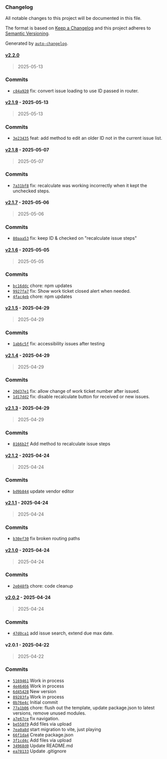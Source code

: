### Changelog

All notable changes to this project will be documented in this file.

The format is based on [Keep a Changelog](https://keepachangelog.com/en/1.0.0/)
and this project adheres to [Semantic Versioning](https://semver.org/spec/v2.0.0.html).

Generated by [`auto-changelog`](https://github.com/CookPete/auto-changelog).

#### [v2.2.0](https://github.com/ChumsInc/contract-labor/compare/v2.1.9...v2.2.0)

> 2025-05-13




### Commits

- [`c84a920`](https://github.com/ChumsInc/contract-labor/commit/c84a920e317459d8f2a4e62d8c6c28bb2a8a2f2d)  fix: convert issue loading to use ID passed in router.

#### [v2.1.9](https://github.com/ChumsInc/contract-labor/compare/v2.1.8...v2.1.9) - 2025-05-13

> 2025-05-13




### Commits

- [`3e23435`](https://github.com/ChumsInc/contract-labor/commit/3e2343548b5ac302398173a0ac7c045c3ad3316c)  feat: add method to edit an older ID not in the current issue list.

#### [v2.1.8](https://github.com/ChumsInc/contract-labor/compare/v2.1.7...v2.1.8) - 2025-05-07

> 2025-05-07




### Commits

- [`7a31bf8`](https://github.com/ChumsInc/contract-labor/commit/7a31bf8090fd22b28b6edc7c8ded227406b6660f)  fix: recalculate was working incorrectly when it kept the unchecked steps.

#### [v2.1.7](https://github.com/ChumsInc/contract-labor/compare/v2.1.6...v2.1.7) - 2025-05-06

> 2025-05-06




### Commits

- [`80aaa53`](https://github.com/ChumsInc/contract-labor/commit/80aaa5382814515a4fd8670697b705a24cd7525c)  fix: keep ID & checked on "recalculate issue steps"

#### [v2.1.6](https://github.com/ChumsInc/contract-labor/compare/v2.1.5...v2.1.6) - 2025-05-05

> 2025-05-05




### Commits

- [`bc16ddc`](https://github.com/ChumsInc/contract-labor/commit/bc16ddcc2ab33702802156e8f1637b66c64d8291)  chore: npm updates
- [`9927fa7`](https://github.com/ChumsInc/contract-labor/commit/9927fa7e60da71a43bad5bd978be0d78d5f192d2)  fix: Show work ticket closed alert when needed.
- [`4fac4eb`](https://github.com/ChumsInc/contract-labor/commit/4fac4eb1eb5ba02a8875a12bd8041e9cf0f4ad41)  chore: npm updates

#### [v2.1.5](https://github.com/ChumsInc/contract-labor/compare/v2.1.4...v2.1.5) - 2025-04-29

> 2025-04-29




### Commits

- [`1ab6c5f`](https://github.com/ChumsInc/contract-labor/commit/1ab6c5fb60be2dc39e5484b4617e1c8d8b735bc9)  fix: accessibility issues after testing

#### [v2.1.4](https://github.com/ChumsInc/contract-labor/compare/v2.1.3...v2.1.4) - 2025-04-29

> 2025-04-29




### Commits

- [`20d37e1`](https://github.com/ChumsInc/contract-labor/commit/20d37e1efb5bf825c3a148761e57d77aaffe3f55)  fix: allow change of work ticket number after issued.
- [`1d17dd2`](https://github.com/ChumsInc/contract-labor/commit/1d17dd2c79f130af0a2595d15bbb7c16998b8481)  fix: disable recalculate button for received or new issues.

#### [v2.1.3](https://github.com/ChumsInc/contract-labor/compare/v2.1.2...v2.1.3) - 2025-04-29

> 2025-04-29




### Commits

- [`8166b2f`](https://github.com/ChumsInc/contract-labor/commit/8166b2f1c6b897eb37d3549cde8d7b518db49039)  Add method to recalculate issue steps

#### [v2.1.2](https://github.com/ChumsInc/contract-labor/compare/v2.1.1...v2.1.2) - 2025-04-24

> 2025-04-24




### Commits

- [`bd9b844`](https://github.com/ChumsInc/contract-labor/commit/bd9b84417410b2713f2d0c2c0daf30d7f5e51489)  update vendor editor

#### [v2.1.1](https://github.com/ChumsInc/contract-labor/compare/v2.1.0...v2.1.1) - 2025-04-24

> 2025-04-24




### Commits

- [`b30ef30`](https://github.com/ChumsInc/contract-labor/commit/b30ef3003fade7b62a78782dd2700ed0bd0bccf2)  fix broken routing paths

#### [v2.1.0](https://github.com/ChumsInc/contract-labor/compare/v2.0.2...v2.1.0) - 2025-04-24

> 2025-04-24




### Commits

- [`2e048fb`](https://github.com/ChumsInc/contract-labor/commit/2e048fba2a47999ed8b99e8cb4b7db5594040d52)  chore: code cleanup

#### [v2.0.2](https://github.com/ChumsInc/contract-labor/compare/v2.0.1...v2.0.2) - 2025-04-24

> 2025-04-24




### Commits

- [`47d0ca1`](https://github.com/ChumsInc/contract-labor/commit/47d0ca193d5a6eb64d291591d36f35ede2ff4b43)  add issue search, extend due max date.

#### v2.0.1 - 2025-04-22

> 2025-04-22




### Commits

- [`5169461`](https://github.com/ChumsInc/contract-labor/commit/5169461cb0af883fa6a9e59dbe6b8b8363245a30)  Work in process
- [`4e46466`](https://github.com/ChumsInc/contract-labor/commit/4e46466cfeda6c1bad79bbd2d8de339c5d33e0d3)  Work in process
- [`6d45428`](https://github.com/ChumsInc/contract-labor/commit/6d454281beb85b1a0c03813fbd022cd2d440fd14)  New version
- [`89283fa`](https://github.com/ChumsInc/contract-labor/commit/89283fa36c555a8c4915a6bcee88bd4dcf37ffb2)  Work in process
- [`0b76e4c`](https://github.com/ChumsInc/contract-labor/commit/0b76e4c5f717c9507ad65cc22c22305c1a769899)  Initial commit
- [`77a1b06`](https://github.com/ChumsInc/contract-labor/commit/77a1b0633ae14089359c34f04cd20e66dc567847)  chore: flush out the template, update package.json to latest versions, remove unused modules.
- [`a7e67ce`](https://github.com/ChumsInc/contract-labor/commit/a7e67ce7a643c06c637acdd1ce3e56b31e6c6c88)  fix navigation.
- [`be558f9`](https://github.com/ChumsInc/contract-labor/commit/be558f90384d87132967317e560a7a6f88b0dec0)  Add files via upload
- [`7ea0a8d`](https://github.com/ChumsInc/contract-labor/commit/7ea0a8dbfba3360de12203719b302fe50102cc5e)  start migration to vite, just playing
- [`66f1da4`](https://github.com/ChumsInc/contract-labor/commit/66f1da4556d890b09a9da1f029ce42f1a466ddbd)  Create package.json
- [`3f1cd4c`](https://github.com/ChumsInc/contract-labor/commit/3f1cd4c02b9a8f3bbac2ae4ad75986cd42e5ad51)  Add files via upload
- [`34968d0`](https://github.com/ChumsInc/contract-labor/commit/34968d0d9e1d3066123b45a3ce2b46d21a6a39e5)  Update README.md
- [`ea78133`](https://github.com/ChumsInc/contract-labor/commit/ea78133f9cec7cc8c1f87398487e05813a71bcdf)  Update .gitignore

